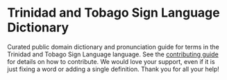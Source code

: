 
# Trinidad and Tobago Sign Language Dictionary

Curated public domain dictionary and pronunciation guide for terms in the Trinidad and Tobago Sign Language language. See the [contributing guide](https://github.com/drumworkteam/term/blob/make/.github/contributing.md) for details on how to contribute. We would love your support, even if it is just fixing a word or adding a single definition. Thank you for all your help!